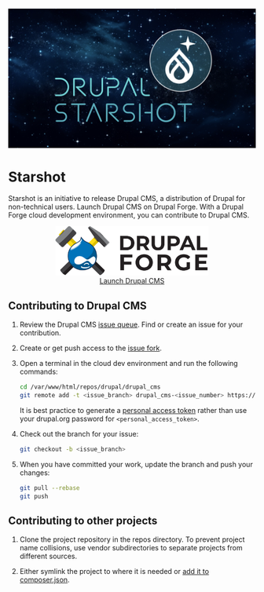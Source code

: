 [![About Drupal Starshot](starshot.png)](https://www.drupal.org/about/starshot)

# Starshot

Starshot is an initiative to release Drupal CMS, a distribution of Drupal for non-technical users. Launch Drupal CMS on Drupal Forge. With a Drupal Forge cloud development environment, you can contribute to Drupal CMS.

<div align="center">
   <a href="https://www.drupalforge.org/template/drupal-cms">
      <figure>
         <img src="drupalforge.svg" height="100px" />
         <br />
         <figcaption>Launch Drupal CMS</figcaption>
      </figure>
   </a>
</div>


## Contributing to Drupal CMS

1. Review the Drupal CMS [issue queue](https://www.drupal.org/project/issues/drupal_cms). Find or create an issue for your contribution.

2. Create or get push access to the [issue fork](https://www.drupal.org/docs/develop/git/using-gitlab-to-contribute-to-drupal/creating-issue-forks).

3. Open a terminal in the cloud dev environment and run the following commands:
   ```bash
   cd /var/www/html/repos/drupal/drupal_cms
   git remote add -t <issue_branch> drupal_cms-<issue_number> https://<drupal.org_username>:<personal_access_token>@git.drupalcode.org/issue/drupal_cms-<issue_number>.git
   ```
   It is best practice to generate a [personal access token](https://git.drupalcode.org/-/user_settings/personal_access_tokens) rather than use your drupal.org password for `<personal_access_token>`.

4. Check out the branch for your issue:
   ```bash
   git checkout -b <issue_branch>
   ```

5. When you have committed your work, update the branch and push your changes:
   ```bash
   git pull --rebase
   git push
   ```


## Contributing to other projects

1. Clone the project repository in the repos directory. To prevent project name collisions, use vendor subdirectories to separate projects from different sources.

2. Either symlink the project to where it is needed or [add it to composer.json](https://www.drupal.org/docs/develop/using-composer/tricks-for-using-composer-in-local-development).
